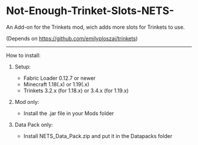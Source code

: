 # Not-Enough-Trinket-Slots-NETS-
An Add-on for the Trinkets mod, wich adds more slots for Trinkets to use.

(Depends on https://github.com/emilyploszaj/trinkets)

---------------

How to install:
1. Setup:
    - Fabric Loader 0.12.7 or newer
    - Minecraft 1.18(.x) or 1.19(.x)
    - Trinkets 3.2.x (for 1.18.x) or 3.4.x (for 1.19.x)

2. Mod only:
    - Install the .jar file in your Mods folder

3. Data Pack only:
    - Install NETS_Data_Pack.zip and put it in the Datapacks folder
